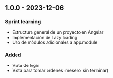 ## 1.0.0 - 2023-12-06

### Sprint learning

- Estructura general de un proyecto en Angular
- Implementación de Lazy loading
- Uso de módulos adicionales a app.module

### Added

- Vista de login
- Vista para tomar órdenes (mesero, sin terminar)